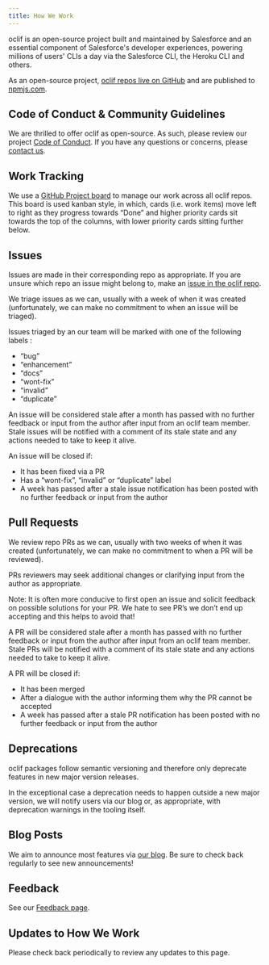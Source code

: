 ```yaml
---
title: How We Work
---
```


oclif is an open-source project built and maintained by Salesforce and an essential component of Salesforce's developer experiences, powering millions of users' CLIs a day via the Salesforce CLI, the Heroku CLI and others.

As an open-source project, [oclif repos live on GitHub](https://github.com/oclif) and are published to [npmjs.com](https://www.npmjs.com/search?q=oclif).

## Code of Conduct & Community Guidelines

We are thrilled to offer oclif as open-source. As such, please review our project [Code of Conduct](https://github.com/salesforce/oss-template/blob/master/CODE_OF_CONDUCT.md). If you have any questions or concerns, please [contact us](https://oclif.io/docs/feedback).

## Work Tracking

We use a [GitHub Project board](https://github.com/orgs/oclif/projects/1) to manage our work across all oclif repos. This board is used kanban style, in which, cards (i.e. work items) move left to right as they progress towards “Done” and higher priority cards sit towards the top of the columns, with lower priority cards sitting further below.

## Issues

Issues are made in their corresponding repo as appropriate. If you are unsure which repo an issue might belong to, make an [issue in the oclif repo](https://github.com/oclif/oclif/issues).

We triage issues as we can, usually with a week of when it was created (unfortunately, we can make no commitment to when an issue will be triaged).

Issues triaged by an our team will be marked with one of the following labels :

* “bug”
* “enhancement”
* “docs”
* “wont-fix”
* “invalid”
* “duplicate”

An issue will be considered stale after a month has passed with no further feedback or input from the author after input from an oclif team member. Stale issues will be notified with a comment of its stale state and any actions needed to take to keep it alive.

An issue will be closed if:

* It has been fixed via a PR
* Has a “wont-fix”, “invalid” or “duplicate” label
* A week has passed after a stale issue notification has been posted with no further feedback or input from the author

## Pull Requests

We review repo PRs as we can, usually with two weeks of when it was created (unfortunately, we can make no commitment to when a PR will be reviewed).

PRs reviewers may seek additional changes or clarifying input from the author as appropriate.

Note: It is often more conducive to first open an issue and solicit feedback on possible solutions for your PR. We hate to see PR’s we don’t end up accepting and this helps to avoid that!

A PR will be considered stale after a month has passed with no further feedback or input from the author after input from an oclif team member. Stale PRs will be notified with a comment of its stale state and any actions needed to take to keep it alive.

A PR will be closed if:

* It has been merged
* After a dialogue with the author informing them why the PR cannot be accepted
* A week has passed after a stale PR notification has been posted with no further feedback or input from the author

## Deprecations

oclif packages follow semantic versioning and therefore only deprecate features in new major version releases.

In the exceptional case a deprecation needs to happen outside a new major version, we will notify users via our blog or, as appropriate, with deprecation warnings in the tooling itself.

## Blog Posts

We aim to announce most features via [our blog](https://oclif.io/blog). Be sure to check back regularly to see new announcements!

## Feedback

See our [Feedback page](https://oclif.io/docs/feedback).

## Updates to How We Work

Please check back periodically to review any updates to this page.
